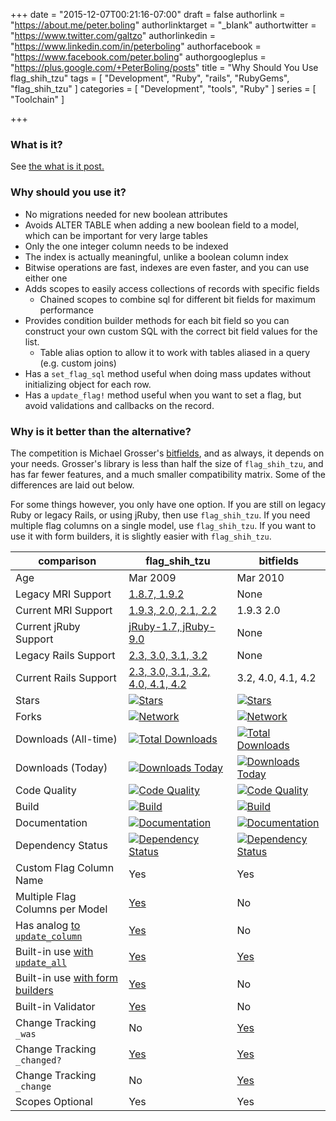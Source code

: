 +++
date = "2015-12-07T00:21:16-07:00"
draft = false
authorlink = "https://about.me/peter.boling"
authorlinktarget = "_blank"
authortwitter = "https://www.twitter.com/galtzo"
authorlinkedin = "https://www.linkedin.com/in/peterboling"
authorfacebook = "https://www.facebook.com/peter.boling"
authorgoogleplus = "https://plus.google.com/+PeterBoling/posts"
title = "Why Should You Use flag_shih_tzu"
tags = [ "Development", "Ruby", "rails", "RubyGems", "flag_shih_tzu" ]
categories = [ "Development", "tools", "Ruby" ]
series = [ "Toolchain" ]

+++

### What is it?

See [the what is it post.](/flag_shih_tzu)

### Why should you use it?

* No migrations needed for new boolean attributes
* Avoids ALTER TABLE when adding a new boolean field to a model, which can be important for very large tables
* Only the one integer column needs to be indexed
* The index is actually meaningful, unlike a boolean column index
* Bitwise operations are fast, indexes are even faster, and you can use either one
* Adds scopes to easily access collections of records with specific fields
  * Chained scopes to combine sql for different bit fields for maximum performance
* Provides condition builder methods for each bit field so you can construct your own custom SQL with the correct bit field values for the list.
  * Table alias option to allow it to work with tables aliased in a query (e.g. custom joins)
* Has a `set_flag_sql` method useful when doing mass updates without initializing object for each row.
* Has a `update_flag!` method useful when you want to set a flag, but avoid validations and callbacks on the record.

### Why is it better than the alternative?

The competition is Michael Grosser's [bitfields](https://github.com/grosser/bitfields), and as always, it depends on your needs. Grosser's library is less than half the size of `flag_shih_tzu`, and has far fewer features, and a much smaller compatibility matrix.  Some of the differences are laid out below.

For some things however, you only have one option.  If you are still on legacy Ruby or legacy Rails, or using jRuby, then use `flag_shih_tzu`.  If you need multiple flag columns on a single model, use `flag_shih_tzu`.  If you want to use it with form builders, it is slightly easier with `flag_shih_tzu`.

comparison            | flag_shih_tzu | bitfields
--------------------- | ------------- | ---------
Age                   | Mar 2009      | Mar 2010
Legacy MRI Support    | [1.8.7, 1.9.2](https://github.com/pboling/flag_shih_tzu/tree/0.2.X#prerequisites "0.2.X branch") | None
Current MRI Support   | [1.9.3, 2.0, 2.1, 2.2](https://github.com/pboling/flag_shih_tzu/tree/master#compatibility-matrix "Compatability Matrix") | 1.9.3 2.0
Current jRuby Support | [jRuby-1.7, jRuby-9.0](https://github.com/pboling/flag_shih_tzu/tree/master#compatibility-matrix "Compatability Matrix") | None
Legacy Rails Support  | [2.3, 3.0, 3.1, 3.2](https://github.com/pboling/flag_shih_tzu/tree/0.2.X#prerequisites "0.2.X branch") | None
Current Rails Support | [2.3, 3.0, 3.1, 3.2, 4.0, 4.1, 4.2](https://github.com/pboling/flag_shih_tzu/tree/master#compatibility-matrix "Compatability Matrix") | 3.2, 4.0, 4.1, 4.2
Stars                 | [![Stars](https://img.shields.io/github/stars/pboling/flag_shih_tzu.svg?style=social)](https://github.com/pboling/flag_shih_tzu/stargazers) | [![Stars](https://img.shields.io/github/stars/grosser/bitfields.svg?style=social)](https://github.com/grosser/bitfields/stargazers)
Forks                 | [![Network](https://img.shields.io/github/forks/pboling/flag_shih_tzu.svg?style=social)](https://github.com/pboling/flag_shih_tzu/network) | [![Network](https://img.shields.io/github/forks/grosser/bitfields.svg?style=social)](https://github.com/grosser/bitfields/network)
Downloads (All-time)  | [![Total Downloads](https://img.shields.io/gem/rt/flag_shih_tzu.svg)](https://github.com/pboling/flag_shih_tzu) | [![Total Downloads](https://img.shields.io/gem/rt/bitfields.svg)](https://github.com/grosser/bitfields)
Downloads (Today)     | [![Downloads Today](https://img.shields.io/gem/rd/flag_shih_tzu.svg)](https://github.com/pboling/flag_shih_tzu) | [![Downloads Today](https://img.shields.io/gem/rd/bitfields.svg)](https://github.com/grosser/bitfields)
Code Quality          | [![Code Quality](https://img.shields.io/codeclimate/github/pboling/flag_shih_tzu.svg)](https://codeclimate.com/github/pboling/flag_shih_tzu) | [![Code Quality](https://img.shields.io/codeclimate/github/grosser/bitfields.svg)](https://codeclimate.com/github/grosser/bitfields)
Build                 | [![Build](https://img.shields.io/travis/pboling/flag_shih_tzu.svg)](https://travis-ci.org/pboling/flag_shih_tzu) | [![Build](https://img.shields.io/travis/grosser/bitfields.svg)](https://travis-ci.org/grosser/bitfields)
Documentation         | [![Documentation](http://inch-ci.org/github/pboling/flag_shih_tzu.png)](http://inch-ci.org/github/pboling/flag_shih_tzu) | [![Documentation](http://inch-ci.org/github/grosser/bitfields.png)](http://inch-ci.org/github/grosser/bitfields)
Dependency Status     | [![Dependency Status](https://gemnasium.com/pboling/flag_shih_tzu.png)](https://gemnasium.com/pboling/flag_shih_tzu) | [![Dependency Status](https://gemnasium.com/grosser/bitfields.png)](https://gemnasium.com/grosser/bitfields)
Custom Flag Column Name | Yes | Yes
Multiple Flag Columns per Model | [Yes](https://github.com/pboling/flag_shih_tzu#using-a-custom-column-name) | No
Has analog [to `update_column`](http://api.rubyonrails.org/classes/ActiveRecord/Persistence.html#method-i-update_column) | [Yes](https://github.com/pboling/flag_shih_tzu/tree/master#callbacks-and-validations "update_flag!") | No
Built-in use [with `update_all`](http://api.rubyonrails.org/classes/ActiveRecord/Relation.html#method-i-update_all "ActiveRecord::Relation") | [Yes](https://github.com/pboling/flag_shih_tzu#updating-flag-column-by-raw-sql "set_flag_sql") | [Yes](https://github.com/grosser/bitfields/blob/master/lib/bitfields.rb#L62 "set_bitfield_sql")
Built-in use [with form builders](https://github.com/plataformatec/simple_form#usage "SimpleForm or Rails") | [Yes](https://github.com/pboling/flag_shih_tzu/blob/master/lib/flag_shih_tzu.rb#L544 "as_flag_collection") | No
Built-in Validator    | [Yes](https://github.com/pboling/flag_shih_tzu/blob/master/lib/flag_shih_tzu/validators.rb#L37 "validated_presence_of_flags") | No
Change Tracking `_was` | No | [Yes](https://github.com/grosser/bitfields/blob/master/lib/bitfields.rb#L87)
Change Tracking `_changed?` | [Yes](https://github.com/pboling/flag_shih_tzu/blob/master/lib/flag_shih_tzu.rb#L105) | [Yes](https://github.com/grosser/bitfields/blob/master/lib/bitfields.rb#L88)
Change Tracking `_change` | No | [Yes](https://github.com/grosser/bitfields/blob/master/lib/bitfields.rb#L89)
Scopes Optional       | Yes | Yes
